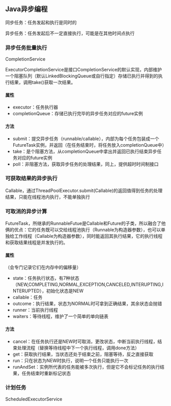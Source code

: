 ## Java异步编程

同步任务：任务发起和执行是同时的

异步任务：任务发起后不一定直接执行，可能是在其他时间点执行

### 异步任务批量执行

CompletionService

ExecutorCompletionService是接口CompletionService的默认实现，内部维护一个阻塞队列（默认LinkedBlockingQueue或自行指定）存储已执行并得到的执行结果，调用take()获取一次结果。

#### 属性

- executor：任务执行器
- completionQueue：存储已执行完毕的异步任务对应的future实例

#### 方法

- submit：提交异步任务（runnable/callable），内部为每个任务包装成一个FutureTask实例，并返回（在任务结束时，将任务放入completionQueue中）
- take：是个阻塞方法，从completionQueue中拿出并返回已执行结束异步任务对应的future实例
- poll：非阻塞方法，获取异步任务的处理结果，同上，提供超时时间制接口

### 可获取结果的异步执行

Callable，通过ThreadPoolExecutor.submit(Callable<T>)的返回值得到任务的处理结果，只能在线程池内执行，不能单独执行

### 可取消的异步计算

FutureTask，所继承的RunnableFutue是Callable和Future的子类，所以融合了他俩的优点：它的任务既可以交给线程池执行（Runnable为构造器参数），也可以单独给工作线程（Callable为构造器参数），同时能返回其执行结果，它的执行线程和获取结果线程是并发执行的。

#### 属性

（会专门记录它们在内存中的偏移量）

- state：任务执行状态，有7种状态（NEW,COMPLETING,NORMAL,EXCEPTION,CANCELED,INTERUPTING,INTERUPTED），初始化状态是NEW
- callable：任务
- outcome：执行结果，状态为NORMAL时可拿到正确结果，其余状态会抛错
- runner：当前执行线程
- waiters：等待线程，维护了一个简单的单向链表

#### 方法

- cancel：在任务执行还是NEW时可取消，更改状态，中断当前执行线程，结束处理流程（替换等待线程中下一个执行线程，调用done方法）
- get：获取执行结果，当状态还处于结束之前，阻塞等待，反之直接获取
- run：只在状态为NEW时执行，说明一个任务只能执行一次
- runAndSet：实例所代表的任务能被多次执行，但是它不会标记任务的执行结果，任务结束时重新标记状态

### 计划任务

ScheduledExecutorService



























